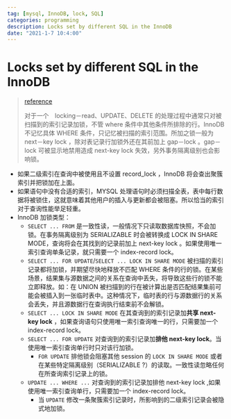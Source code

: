 ```yaml
---
tag: [mysql, InnoDB, lock, SQL]
categories: programming
description: Locks set by different SQL in the InnoDB
date: "2021-1-7 10:4:00"
---
```


# Locks set by different SQL in the InnoDB

> [reference](https://dev.mysql.com/doc/refman/8.0/en/innodb-locks-set.html)
>
> 对于一个　locking－read、UPDATE、DELETE 的处理过程中通常只对被扫描到的索引记录加锁，不管 where 条件中其他条件所排除的行。InnoDB 不记忆具体 WHERE 条件，只记忆被扫描的索引范围。所加之锁一般为 next－key lock ，除对表记录行加锁外还在其前加上 gap－lock 。gap－lock 可被显示地禁用造成 next-key lock 失效，另外事务隔离级别也会影响锁。

- 如果二级索引在查询中被使用且不设置 record_lock ，InnoDB 将会查出聚簇索引并把锁加在上面。
- 如果语句中没有合适的索引，MYSQL 处理语句时必须扫描全表，表中每行数据将被锁住，这就意味着其他用户的插入与更新都会被阻塞。所以恰当的索引对于查询性能举足轻重。
- InnoDB 加锁类型：
    - `SELECT ... FROM` 是一致性读，一般情况下只读取数据库快照，不会加锁。在事务隔离级别为 SERIALIZABLE 时会被转换成 LOCK IN SHARE MODE，查询将会在其找到的记录前加上 next-key lock 。如果使用唯一索引查询单条记录，就只需要一个 index-record lock。
    - `SELECT ... FOR UPDATE`/`SELECT ... LOCK IN SHARE MODE` 被扫描的索引记录都将加锁，并期望尽快地释放不匹配 WHERE 条件的行的锁。在某些场景，结果集与源数据之间的关系在查询中丢失，将导致这些行的锁不能立即释放。如：在 UNION 被扫描到的行在被计算出是否匹配结果集前可能会被插入到一张临时表中。这种情况下，临时表的行与源数据行的关系会丢失，并且源数据行在查询执行结束前不会解锁。
    - `SELECT ... LOCK IN SHARE MODE` 在其查询到的索引记录加**共享 next-key lock** ，如果查询语句只使用唯一索引查询唯一的行，只需要加一个 index-record lock。
    - `SELECT ... FOR UPDATE` 对查询到的索引记录加**排他 next-key lock**。当使用唯一索引查询单行时只对该行加锁。
        - `FOR UPDATE` 排他锁会阻塞其他 session 的 `LOCK IN SHARE MODE` 或者在某些特定隔离级别（SERIALIZABLE ?）的读取。一致性读忽略任何在所查询索引记录上的锁。
    - `UPDATE ... WHERE ...` 对查询到的索引记录加排他 next-key lock ,如果使用唯一索引查询单行，只需要加一个 index-record lock。
        - 当 `UPDATE` 修改一条聚簇索引记录时，所影响到的二级索引记录会被隐式地加锁。
